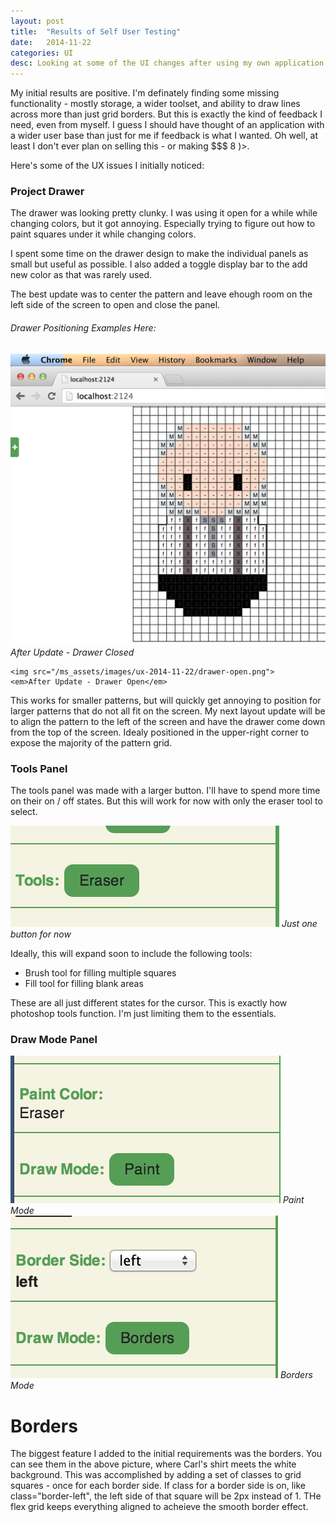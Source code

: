 ```yaml
---
layout: post
title:  "Results of Self User Testing"
date:   2014-11-22
categories: UI
desc: Looking at some of the UI changes after using my own application.
---
```


My initial results are positive. I'm definately finding some missing functionality - mostly storage, a wider toolset, and ability to draw lines across more than just grid borders. But this is exactly the kind of feedback I need, even from myself. I guess I should have thought of an application with a wider user base than just for me if feedback is what I wanted. Oh well, at least I don't ever plan on selling this - or making $$$ 8 )>.

Here's some of the UX issues I initially noticed:

### Project Drawer

The drawer was looking pretty clunky. I was using it open for a while while changing colors, but it got annoying. Especially trying to figure out how to paint squares under it while changing colors.

I spent some time on the drawer design to make the individual panels as small but useful as possible. I also added a toggle display bar to the add new color as that was rarely used.

The best update was to center the pattern and leave ehough room on the left side of the screen to open and close the panel.

###### Drawer Positioning Examples Here:

<div code-showhide headline="Drawer">

  <div class="image-plus-caption">
    <img src="/ms_assets/images/ux-2014-11-22/drawer-closed.png">
    <em>After Update - Drawer Closed</em>

    <img src="/ms_assets/images/ux-2014-11-22/drawer-open.png">
    <em>After Update - Drawer Open</em>
  </div>

</div>

This works for smaller patterns, but will quickly get annoying to position for larger patterns that do not all fit on the screen. My next layout update will be to align the pattern to the left of the screen and have the drawer come down from the top of the screen. Idealy positioned in the upper-right corner to expose the majority of the pattern grid.

### Tools Panel

The tools panel was made with a larger button. I'll have to spend more time on their on / off states. But this will work for now with only the eraser tool to select.

<div code-showhide headline="Tools Panel">

  <div class="image-plus-caption">
    <img src="/ms_assets/images/ux-2014-11-22/tools-panel.png">
    <em>Just one button for now</em>
  </div>

</div>

Ideally, this will expand soon to include the following tools:

- Brush tool for filling multiple squares
- Fill tool for filling blank areas

These are all just different states for the cursor. This is exactly how photoshop tools function. I'm just limiting them to the essentials.

### Draw Mode Panel

<div code-showhide headline="Draw Mode">

  <div class="image-plus-caption">
    <img src="/ms_assets/images/ux-2014-11-22/draw-mode-paint.png">
    <em>Paint Mode</em>
  </div>

  <div class="image-plus-caption">
    <img src="/ms_assets/images/ux-2014-11-22/draw-mode-borders.png">
    <em>Borders Mode</em>
  </div>

</div>

# Borders

The biggest feature I added to the initial requirements was the borders. You can see them in the above picture, where Carl's shirt meets the white background. This was accomplished by adding a set of classes to grid squares - once for each border side. If  class for a border side is on, like class="border-left", the left side of that square will be 2px instead of 1. THe flex grid keeps everything aligned to acheieve the smooth border effect.
